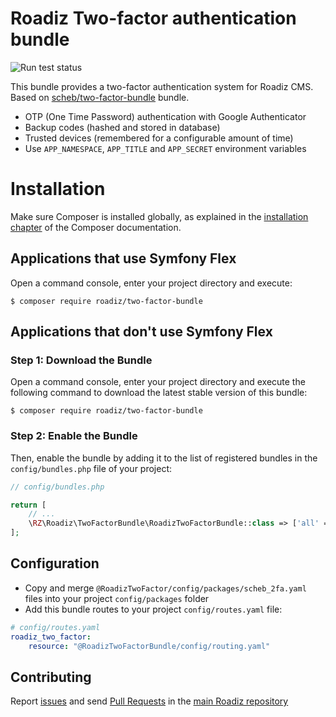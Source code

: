 # Roadiz Two-factor authentication bundle

![Run test status](https://github.com/roadiz/two-factor-bundle/actions/workflows/run-test.yml/badge.svg?branch=develop)

This bundle provides a two-factor authentication system for Roadiz CMS. Based on [scheb/two-factor-bundle](https://github.com/scheb/2fa) bundle.

- OTP (One Time Password) authentication with Google Authenticator
- Backup codes (hashed and stored in database)
- Trusted devices (remembered for a configurable amount of time)
- Use `APP_NAMESPACE`, `APP_TITLE` and `APP_SECRET` environment variables 

Installation
============

Make sure Composer is installed globally, as explained in the
[installation chapter](https://getcomposer.org/doc/00-intro.md)
of the Composer documentation.

Applications that use Symfony Flex
----------------------------------

Open a command console, enter your project directory and execute:

```console
$ composer require roadiz/two-factor-bundle
```

Applications that don't use Symfony Flex
----------------------------------------

### Step 1: Download the Bundle

Open a command console, enter your project directory and execute the
following command to download the latest stable version of this bundle:

```console
$ composer require roadiz/two-factor-bundle
```

### Step 2: Enable the Bundle

Then, enable the bundle by adding it to the list of registered bundles
in the `config/bundles.php` file of your project:

```php
// config/bundles.php

return [
    // ...
    \RZ\Roadiz\TwoFactorBundle\RoadizTwoFactorBundle::class => ['all' => true],
];
```

## Configuration

- Copy and merge `@RoadizTwoFactor/config/packages/scheb_2fa.yaml` files into your project `config/packages` folder
- Add this bundle routes to your project `config/routes.yaml` file:
```yaml
# config/routes.yaml
roadiz_two_factor:
    resource: "@RoadizTwoFactorBundle/config/routing.yaml"
```

## Contributing

Report [issues](https://github.com/roadiz/core-bundle-dev-app/issues) and send [Pull Requests](https://github.com/roadiz/core-bundle-dev-app/pulls) in the [main Roadiz repository](https://github.com/roadiz/core-bundle-dev-app)
